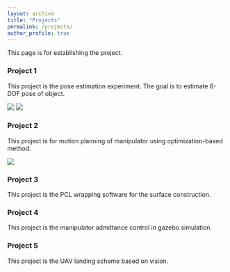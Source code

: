 ```yaml
---
layout: archive
title: "Projects"
permalink: /projects/
author_profile: true
---
```


This page is for establishing the project.

### Project 1

This project is the pose estimation experiment. The goal is to estimate 6-DOF pose of object.

<img src="https://CQUhaozh.github.io/images/cellRender.gif">

<img src="https://CQUhaozh.github.io/images/cell_6DOF_Pose.jpg">

### **Project 2**

This project is for motion planning of manipulator using optimization-based method.

<img src="https://CQUhaozh.github.io/images/GP_MotionPlanning.gif">

### **Project 3**

This project is the PCL wrapping software for the surface construction.



### **Project 4** 

This project is the manipulator admittance control in gazebo simulation.



### **Project 5**

This project is the UAV landing scheme based on vision.



